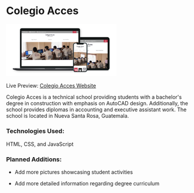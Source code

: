 # Colegio Acces
<img src="./img/colegioDevices.png" width="300">

Live Preview: [Colegio Acces Website](https://www.colegioacces.com/)

Colegio Acces is a technical school providing students with a bachelor's degree in construction with emphasis on AutoCAD design. Additionally, the school provides diplomas in accounting and executive assistant work. The school is located in Nueva Santa Rosa, Guatemala.

### Technologies Used:

  HTML, CSS, and  JavaScript

### Planned Additions:

  * Add more pictures showcasing student activities

  * Add more detailed information regarding degree curriculum
